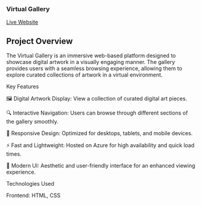 ### Virtual Gallery

[Live Website](https://virtualgallery.z9.web.core.windows.net/)

## Project Overview

The Virtual Gallery is an immersive web-based platform designed to showcase digital artwork in a visually engaging manner. The gallery provides users with a seamless browsing experience, allowing them to explore curated collections of artwork in a virtual environment.

Key Features

🖼 Digital Artwork Display: View a collection of curated digital art pieces.

🔍 Interactive Navigation: Users can browse through different sections of the gallery smoothly.

📱 Responsive Design: Optimized for desktops, tablets, and mobile devices.

⚡ Fast and Lightweight: Hosted on Azure for high availability and quick load times.

🎨 Modern UI: Aesthetic and user-friendly interface for an enhanced viewing experience.

Technologies Used

Frontend: HTML, CSS
